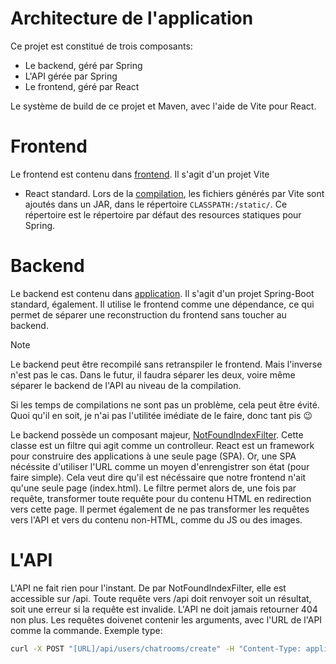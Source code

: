 # Architecture de l'application

Ce projet est constitué de trois composants:

- Le backend, géré par Spring
- L'API gérée par Spring
- Le frontend, géré par React

Le système de build de ce projet et Maven, avec l'aide de Vite pour React.

# Frontend

Le frontend est contenu dans [frontend](/frontend). Il s'agit d'un projet Vite 
+ React standard. Lors de la [compilation](/README.md#Compilation%20Et%20Lancement),
les fichiers générés par Vite sont ajoutés dans un JAR, dans le répertoire
`CLASSPATH:/static/`. Ce répertoire est le répertoire par défaut des resources
statiques pour Spring.

# Backend

Le backend est contenu dans [application](/application). Il s'agit d'un projet
Spring-Boot standard, également. Il utilise le frontend comme une dépendance,
ce qui permet de séparer une reconstruction du frontend sans toucher au backend.

> [!note] 
> Le backend peut être recompilé sans retranspiler le frontend. Mais l'inverse
> n'est pas le cas. Dans le futur, il faudra séparer les deux, voire même
> séparer le backend de l'API au niveau de la compilation.
>
> Si les temps de compilations ne sont pas un problème, cela peut être évité.
> Quoi qu'il en soit, je n'ai pas l'utilitée imédiate de le faire, donc tant pis :wink:

Le backend possède un composant majeur, 
[NotFoundIndexFilter](/application/src/main/java/fr/cytech/projetdevwebbackend/NotFoundIndexFilter.java).
Cette classe est un filtre qui agit comme un controlleur. React est un framework
pour construire des applications à une seule page (SPA). Or, une SPA nécéssite
d'utiliser l'URL comme un moyen d'enrengistrer son état (pour faire simple). Cela
veut dire qu'il est nécéssaire que notre frontend n'ait qu'une seule page (index.html).
Le filtre permet alors de, une fois par requête, transformer toute requête pour
du contenu HTML en redirection vers cette page. Il permet également de ne pas transformer
les requêtes vers l'API et vers du contenu non-HTML, comme du JS ou des images.

# L'API

L'API ne fait rien pour l'instant. De par NotFoundIndexFilter, elle est accessible sur
/api. Toute requête vers /api doit renvoyer soit un résultat, soit une erreur si la
requête est invalide. L'API ne doit jamais retourner 404 non plus. Les requêtes
doivenet contenir les arguments, avec l'URL de l'API comme la commande. Exemple type:

```sh
curl -X POST "[URL]/api/users/chatrooms/create" -H "Content-Type: application/x-www-form-urlencoded" -d "user1=foo" -d "user2=bar"
```
